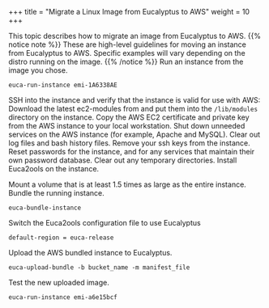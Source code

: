 +++
title = "Migrate a Linux Image from Eucalyptus to AWS"
weight = 10
+++

This topic describes how to migrate an image from Eucalyptus to AWS.
{{% notice note %}}
These are high-level guidelines for moving an instance from Eucalyptus to AWS. Specific examples will vary depending on the distro running on the image. 
{{% /notice %}}
Run an instance from the image you chose. 

    euca-run-instance emi-1A6338AE

SSH into the instance and verify that the instance is valid for use with AWS: Download the latest ec2-modules from [](http://s3.amazonaws.com/ec2-downloads) and put them into the `/lib/modules` directory on the instance. Copy the AWS EC2 certificate and private key from the AWS instance to your local workstation. Shut down unneeded services on the AWS instance (for example, Apache and MySQL). Clear out log files and bash history files. Remove your ssh keys from the instance. Reset passwords for the instance, and for any services that maintain their own password database. Clear out any temporary directories. Install Euca2ools on the instance. 


Mount a volume that is at least 1.5 times as large as the entire instance. Bundle the running instance. 

    euca-bundle-instance 

Switch the Euca2ools configuration file to use Eucalyptus 

    default-region = euca-release

Upload the AWS bundled instance to Eucalyptus. 

    euca-upload-bundle -b bucket_name -m manifest_file

Test the new uploaded image. 

    euca-run-instance emi-a6e15bcf


